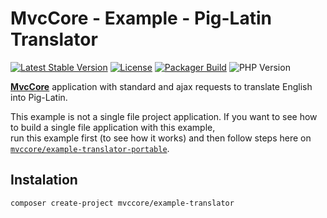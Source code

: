 # MvcCore - Example - Pig-Latin Translator

[![Latest Stable Version](https://img.shields.io/badge/Stable-v5.2.0-brightgreen.svg?style=plastic)](https://github.com/mvccore/example-translator/releases)
[![License](https://img.shields.io/badge/License-BSD%203-brightgreen.svg?style=plastic)](https://mvccore.github.io/docs/mvccore/5.0.0/LICENSE.md)
[![Packager Build](https://img.shields.io/badge/Packager%20Build-passing-brightgreen.svg?style=plastic)](https://github.com/mvccore/packager)
![PHP Version](https://img.shields.io/badge/PHP->=5.4-brightgreen.svg?style=plastic)

[**MvcCore**](https://github.com/mvccore/mvccore) application with standard and ajax requests to translate English into Pig-Latin.

This example is not a single file project application. If you want to see how to build a single file application with this example,  
run this example first (to see how it works) and then follow steps here on [`mvccore/example-translator-portable`](https://github.com/mvccore/example-translator-portable).

## Instalation
```shell
composer create-project mvccore/example-translator
```
